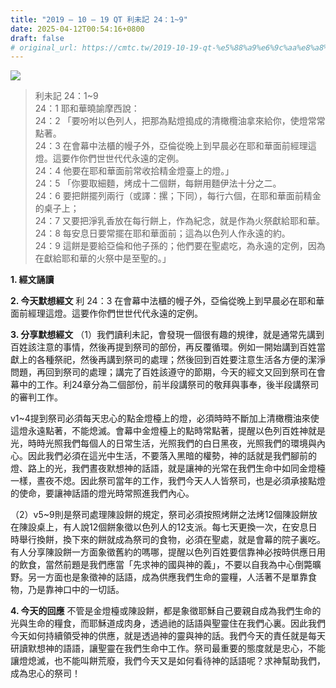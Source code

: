 ```yaml
---
title: "2019 – 10 – 19 QT 利未記 24：1~9"
date: 2025-04-12T00:54:16+0800
draft: false
# original_url: https://cmtc.tw/2019-10-19-qt-%e5%88%a9%e6%9c%aa%e8%a8%98-24%ef%bc%9a19
---
```


![](/images/qt.jpg)
> 利未記 24：1\~9  
> 24：1 耶和華曉諭摩西說：  
> 24：2 「要吩咐以色列人，把那為點燈搗成的清橄欖油拿來給你，使燈常常點著。  
> 24：3 在會幕中法櫃的幔子外，亞倫從晚上到早晨必在耶和華面前經理這燈。這要作你們世世代代永遠的定例。  
> 24：4 他要在耶和華面前常收拾精金燈臺上的燈。」  
> 24：5 「你要取細麵，烤成十二個餅，每餅用麵伊法十分之二。  
> 24：6 要把餅擺列兩行（或譯：摞；下同），每行六個，在耶和華面前精金的桌子上；  
> 24：7 又要把淨乳香放在每行餅上，作為紀念，就是作為火祭獻給耶和華。  
> 24：8 每安息日要常擺在耶和華面前；這為以色列人作永遠的約。  
> 24：9 這餅是要給亞倫和他子孫的；他們要在聖處吃，為永遠的定例，因為在獻給耶和華的火祭中是至聖的。」

**1. 經文誦讀**

**2.  今天默想經文**
利 24：3 在會幕中法櫃的幔子外，亞倫從晚上到早晨必在耶和華面前經理這燈。這要作你們世世代代永遠的定例。

**3. 分享默想經文**
（1）我們讀利未記，會發現一個很有趣的規律，就是通常先講到百姓該注意的事情，然後再提到祭司的部份，再反覆循環。例如一開始講到百姓當獻上的各種祭祀，然後再講到祭司的處理；然後回到百姓要注意生活各方便的潔淨問題，再回到祭司的處理；講完了百姓該遵守的節期，今天的經文又回到祭司在會幕中的工作。利24章分為二個部份，前半段講祭司的敬拜與事奉，後半段講祭司的審判工作。

v1\~4提到祭司必須每天忠心的點金燈檯上的燈，必須時時不斷加上清橄欖油來使這燈永遠點著，不能熄滅。會幕中金燈檯上的點時常點著，提醒以色列百姓神就是光，時時光照我們每個人的日常生活，光照我們的白日黑夜，光照我們的環境與內心。因此我們必須在這光中生活，不要落入黑暗的權勢，神的話就是我們腳前的燈、路上的光，我們晝夜默想神的話語，就是讓神的光常在我們生命中如同金燈檯一樣，晝夜不熄。因此祭司當年的工作，我們今天人人皆祭司，也是必須承接點燈的使命，要讓神話語的燈光時常照進我們內心。

（2）v5\~9則是祭司處理陳設餅的規定，祭司必須按照烤餅之法烤12個陳設餅放在陳設桌上，有人說12個餅象徵以色列人的12支派。每七天更換一次，在安息日時舉行換餅，換下來的餅就成為祭司的食物，必須在聖處，就是會幕的院子裏吃。有人分享陳設餅一方面象徵舊約的嗎哪，提醒以色列百姓要信靠神必按時供應日用的飲食，當然前題是我們應當「先求神的國與神的義」，不要以自我為中心倒斃曠野。另一方面也是象徵神的話語，成為供應我們生命的靈糧，人活著不是單靠食物，乃是靠神口中的一切話。

**4. 今天的回應**
不管是金燈檯或陳設餅，都是象徵耶穌自己要親自成為我們生命的光與生命的糧食，而耶穌道成肉身，透過祂的話語與聖靈住在我們心裏。因此我們今天如何持續領受神的供應，就是透過神的靈與神的話。我們今天的責任就是每天研讀默想神的語語，讓聖靈在我們生命中工作。祭司最重要的態度就是忠心，不能讓燈熄滅，也不能叫餅荒廢，我們今天又是如何看待神的話語呢？求神幫助我們，成為忠心的祭司！
